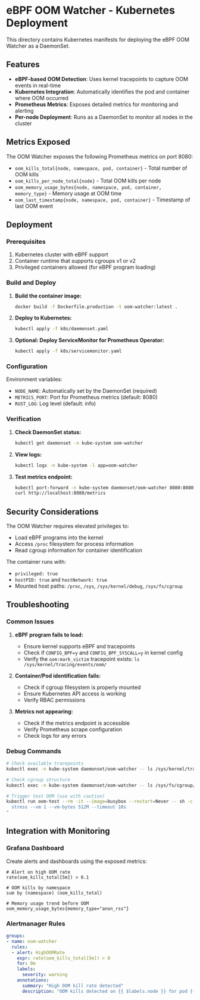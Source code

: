 # eBPF OOM Watcher - Kubernetes Deployment

This directory contains Kubernetes manifests for deploying the eBPF OOM Watcher as a DaemonSet.

## Features

- **eBPF-based OOM Detection**: Uses kernel tracepoints to capture OOM events in real-time
- **Kubernetes Integration**: Automatically identifies the pod and container where OOM occurred
- **Prometheus Metrics**: Exposes detailed metrics for monitoring and alerting
- **Per-node Deployment**: Runs as a DaemonSet to monitor all nodes in the cluster

## Metrics Exposed

The OOM Watcher exposes the following Prometheus metrics on port 8080:

- `oom_kills_total{node, namespace, pod, container}` - Total number of OOM kills
- `oom_kills_per_node_total{node}` - Total OOM kills per node
- `oom_memory_usage_bytes{node, namespace, pod, container, memory_type}` - Memory usage at OOM time
- `oom_last_timestamp{node, namespace, pod, container}` - Timestamp of last OOM event

## Deployment

### Prerequisites

1. Kubernetes cluster with eBPF support
2. Container runtime that supports cgroups v1 or v2
3. Privileged containers allowed (for eBPF program loading)

### Build and Deploy

1. **Build the container image:**
   ```bash
   docker build -f Dockerfile.production -t oom-watcher:latest .
   ```

2. **Deploy to Kubernetes:**
   ```bash
   kubectl apply -f k8s/daemonset.yaml
   ```

3. **Optional: Deploy ServiceMonitor for Prometheus Operator:**
   ```bash
   kubectl apply -f k8s/servicemonitor.yaml
   ```

### Configuration

Environment variables:
- `NODE_NAME`: Automatically set by the DaemonSet (required)
- `METRICS_PORT`: Port for Prometheus metrics (default: 8080)
- `RUST_LOG`: Log level (default: info)

### Verification

1. **Check DaemonSet status:**
   ```bash
   kubectl get daemonset -n kube-system oom-watcher
   ```

2. **View logs:**
   ```bash
   kubectl logs -n kube-system -l app=oom-watcher
   ```

3. **Test metrics endpoint:**
   ```bash
   kubectl port-forward -n kube-system daemonset/oom-watcher 8080:8080
   curl http://localhost:8080/metrics
   ```

## Security Considerations

The OOM Watcher requires elevated privileges to:
- Load eBPF programs into the kernel
- Access `/proc` filesystem for process information
- Read cgroup information for container identification

The container runs with:
- `privileged: true`
- `hostPID: true` and `hostNetwork: true`
- Mounted host paths: `/proc`, `/sys`, `/sys/kernel/debug`, `/sys/fs/cgroup`

## Troubleshooting

### Common Issues

1. **eBPF program fails to load:**
   - Ensure kernel supports eBPF and tracepoints
   - Check if `CONFIG_BPF=y` and `CONFIG_BPF_SYSCALL=y` in kernel config
   - Verify the `oom:mark_victim` tracepoint exists: `ls /sys/kernel/tracing/events/oom/`

2. **Container/Pod identification fails:**
   - Check if cgroup filesystem is properly mounted
   - Ensure Kubernetes API access is working
   - Verify RBAC permissions

3. **Metrics not appearing:**
   - Check if the metrics endpoint is accessible
   - Verify Prometheus scrape configuration
   - Check logs for any errors

### Debug Commands

```bash
# Check available tracepoints
kubectl exec -n kube-system daemonset/oom-watcher -- ls /sys/kernel/tracing/events/oom/

# Check cgroup structure
kubectl exec -n kube-system daemonset/oom-watcher -- ls /sys/fs/cgroup/

# Trigger test OOM (use with caution)
kubectl run oom-test --rm -it --image=busybox --restart=Never -- sh -c "
  stress --vm 1 --vm-bytes 512M --timeout 10s
"
```

## Integration with Monitoring

### Grafana Dashboard

Create alerts and dashboards using the exposed metrics:

```promql
# Alert on high OOM rate
rate(oom_kills_total[5m]) > 0.1

# OOM kills by namespace
sum by (namespace) (oom_kills_total)

# Memory usage trend before OOM
oom_memory_usage_bytes{memory_type="anon_rss"}
```

### Alertmanager Rules

```yaml
groups:
- name: oom-watcher
  rules:
  - alert: HighOOMRate
    expr: rate(oom_kills_total[5m]) > 0
    for: 0m
    labels:
      severity: warning
    annotations:
      summary: "High OOM kill rate detected"
      description: "OOM kills detected on {{ $labels.node }} for pod {{ $labels.namespace }}/{{ $labels.pod }}"
```